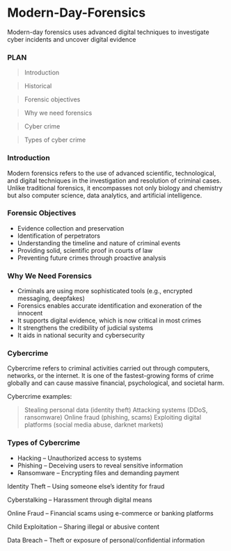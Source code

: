 # Modern-Day-Forensics
Modern-day forensics uses advanced digital techniques to investigate cyber incidents and uncover digital evidence
### PLAN
> Introduction

> Historical

> Forensic objectives

> Why we need forensics

> Cyber crime

> Types of cyber crime

### Introduction
Modern forensics refers to the use of advanced scientific, technological, and digital techniques in the investigation and resolution of criminal cases. Unlike traditional forensics, it encompasses not only biology and chemistry but also computer science, data analytics, and artificial intelligence.

### Forensic Objectives
 * Evidence collection and preservation
 * Identification of perpetrators
 * Understanding the timeline and nature of criminal events
 * Providing solid, scientific proof in courts of law
 * Preventing future crimes through proactive analysis

### Why We Need Forensics
 * Criminals are using more sophisticated tools (e.g., encrypted messaging, deepfakes)
 * Forensics enables accurate identification and exoneration of the innocent
 * It supports digital evidence, which is now critical in most crimes
 * It strengthens the credibility of judicial systems
 * It aids in national security and cybersecurity

### Cybercrime
 Cybercrime refers to criminal activities carried out through computers, networks, or the internet. It is one of the fastest-growing forms of crime globally and can cause massive financial, psychological, and societal harm.

Cybercrime examples:
> Stealing personal data (identity theft)
> Attacking systems (DDoS, ransomware)
> Online fraud (phishing, scams)
> Exploiting digital platforms (social media abuse, darknet markets)

### Types of Cybercrime

* Hacking – Unauthorized access to systems
* Phishing – Deceiving users to reveal sensitive information
* Ransomware – Encrypting files and demanding payment

Identity Theft – Using someone else’s identity for fraud

Cyberstalking – Harassment through digital means

Online Fraud – Financial scams using e-commerce or banking platforms

Child Exploitation – Sharing illegal or abusive content

Data Breach – Theft or exposure of personal/confidential information



